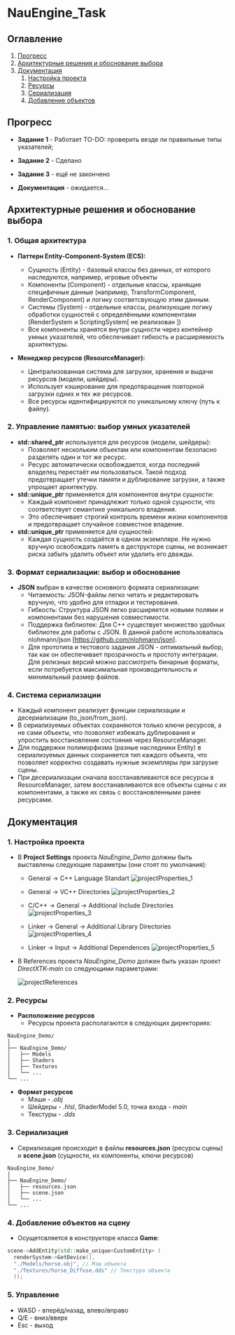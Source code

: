 # NauEngine_Task

## Оглавление
1. [Прогресс](#прогресс)
2. [Архитектурные решения и обоснование выбора](#архитектурные-решения-и-обоснование-выбора)
3. [Документация](#документация)
    1. [Настройка проекта](#1-настройка-проекта)
    2. [Ресурсы](#2-ресурсы)
    3. [Сериализация](#3-сериализация)
    4. [Добавление объектов](#4-добавление-объектов-на-сцену)


## Прогресс

* **Задание 1** - Работает
    TO-DO:
        проверить везде ли правильные типы указателей;

* **Задание 2** - Сделано

* **Задание 3** - ещё не закончено

* **Документация** - ожидается...


## Архитектурные решения и обоснование выбора

### 1. Общая архитектура

- **Паттерн Entity-Component-System (ECS):**
  - Сущность (Entity) - базовый классы без данных, от которого наследуются, например, игровые объекты
  - Компоненты (Component) - отдельные классы, хранящие специфичные данные (например, TransformComponent, RenderComponent) и логику соответсвующую этим данным.
  - Системы (System) - отдельные классы, реализующие логику обработки сущностей с определёнными компонентами (RenderSystem и ScriptingSystem[  не реализован  ])
  - Все компоненты хранятся внутри сущности через контейнер умных указателей, что обеспечивает гибкость и расширяемость архитектуры.

- **Менеджер ресурсов (ResourceManager):**
  - Централизованная система для загрузки, хранения и выдачи ресурсов (модели, шейдеры).
  - Использует кэширование для предотвращения повторной загрузки одних и тех же ресурсов.
  - Все ресурсы идентифицируются по уникальному ключу (путь к файлу).

### 2. Управление памятью: выбор умных указателей

- **std::shared_ptr** используется для ресурсов (модели, шейдеры):
  - Позволяет нескольким объектам или компонентам безопасно разделять один и тот же ресурс.
  - Ресурс автоматически освобождается, когда последний владелец перестаёт им пользоваться. Такой подход предотвращает утечки памяти и дублирование загрузки, а также упрощает архитектуру.
- **std::unique_ptr** применяется для компонентов внутри сущности:
  - Каждый компонент принадлежит только одной сущности, что соответствует семантике уникального владения.
  - Это обеспечивает строгий контроль времени жизни компонентов и предотвращает случайное совместное владение.
- **std::unique_ptr** применяется для сущностей:
  - Каждая сущность создаётся в одном экземпляре. Не нужно вручную освобождать память в деструкторе сцены, не возникает риска забыть удалить объект или удалить его дважды.

### 3. Формат сериализации: выбор и обоснование

- **JSON** выбран в качестве основного формата сериализации:
  - Читаемость: JSON-файлы легко читать и редактировать вручную, что удобно для отладки и тестирования.
  - Гибкость: Структура JSON легко расширяется новыми полями и компонентами без нарушения совместимости.
  - Поддержка библиотек: Для C++ существует множество удобных библиотек для работы с JSON. В данной работе использовалась nlohmann/json [https://github.com/nlohmann/json].
  - Для прототипа и тестового задания JSON - оптимальный выбор, так как он обеспечивает прозрачность и простоту интеграции. Для релизных версий можно рассмотреть бинарные форматы, если потребуется максимальная производительность и минимальный размер файлов.

### 4. Система сериализации

- Каждый компонент реализует функции сериализации и десериализации (to_json/from_json).
- В сериализуемых объектах сохраняются только ключи ресурсов, а не сами объекты, что позволяет избежать дублирования и упростить восстановление состояния через ResourceManager.
- Для поддержки полиморфизма (разные наследники Entity) в сериализуемых данных сохраняется тип каждого объекта, что позволяет корректно создавать нужные экземпляры при загрузке сцены.
- При десериализации сначала восстанавливаются все ресурсы в ResourceManager, затем восстанавливаются все объекты сцены с их компонентами, а также их связь с восстановленными ранее ресурсами.

## Документация

### 1. Настройка проекта

- В **Project Settings** проекта *NauEngine_Demo* должны быть выставлены следующие параметры (они стоят по умолчания):

  - General -> C++ Language Standart
  ![projectProperties_1](README_files/projectProperties_1.png)

  - General -> VC++ Directories
  ![projectProperties_2](README_files/projectProperties_2.png)

  - C/C++ -> General -> Additional Include Directories
  ![projectProperties_3](README_files/projectProperties_3.png)

  - Linker -> General -> Additional Library Directories
  ![projectProperties_4](README_files/projectProperties_4.png)

  - Linker -> Input -> Additional Dependences
  ![projectProperties_5](README_files/projectProperties_5.png)

- В References проекта *NauEngine_Demo* должен быть указан проект *DirectXTK-main* со следующими параметрами:

  ![projectReferences](README_files/projectReferences.png)

### 2. Ресурсы

- **Расположение ресурсов**
  - Ресурсы проекта располагаются в следующих директориях:

```
NauEngine_Demo/
│
├── NauEngine_Demo/
│   ├── Models
│   ├── Shaders
│   ├── Textures
│   └── ...
└── ...
```

- **Формат ресурсов**
  - Мэши - *.obj*
  - Шейдеры - *.hlsl*, ShaderModel 5.0, точка входа - *main*
  - Текстуры - *.dds*

### 3. Сериализация

- Сериализация происходит в файлы **resources.json** (ресурсы сцены) и **scene.json** (сущности, их компоненты, ключи ресурсов)

```
NauEngine_Demo/
│
├── NauEngine_Demo/
│   ├── resources.json
│   ├── scene.json
│   └── ...
└── ...
```

### 4. Добавление объектов на сцену

- Осущетсвляется в конструкторе класса **Game**:

```cpp
scene->AddEntity(std::make_unique<CustomEntity> (
  renderSystem->GetDevice(),
  "./Models/horse.obj", // Мэш объекта
  "./Textures/horse_Diffuse.dds" // Текстура объекта
  ));
```

### 5. Управление

- WASD - вперёд/назад, влево/вправо
- Q/E - вниз/вверх
- Esc - выход